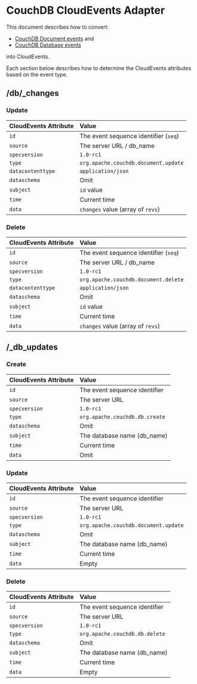 # CouchDB CloudEvents Adapter

This document describes how to convert:
- [CouchDB Document events](http://docs.couchdb.org/en/stable/api/database/changes.html) and
- [CouchDB Database events](http://docs.couchdb.org/en/stable/api/server/common.html#db-updates)

into CloudEvents.

Each section below describes how to determine the CloudEvents attributes
based on the event type.

## /db/_changes

### Update

| CloudEvents Attribute | Value                                    |
| :-------------------- | :--------------------------------------- |
| `id`                  | The event sequence identifier (`seq`) |
| `source`              | The server URL / db_name             |
| `specversion`         | `1.0-rc1`                                |
| `type`                | `org.apache.couchdb.document.update`     |
| `datacontenttype`     | `application/json`                       |
| `dataschema`          | Omit                                     |
| `subject`             | `id` value                           |
| `time`                | Current time                             |
| `data`                | `changes` value (array of `revs`)           |

### Delete

| CloudEvents Attribute | Value                                    |
| :-------------------- | :--------------------------------------- |
| `id`                  | The event sequence identifier (`seq`) |
| `source`              | The server URL / db_name             |
| `specversion`         | `1.0-rc1`                                |
| `type`                | `org.apache.couchdb.document.delete`     |
| `datacontenttype`     | `application/json`                       |
| `dataschema`          | Omit                                     |
| `subject`             | `id` value                               |
| `time`                | Current time                             |
| `data`                | `changes` value (array of `revs`)        |

## /_db_updates

### Create

| CloudEvents Attribute | Value                                    |
| :-------------------- | :--------------------------------------- |
| `id`                  | The event sequence identifier|
| `source`              | The server URL    |
| `specversion`         | `1.0-rc1`                                |
| `type`                | `org.apache.couchdb.db.create`           |
| `dataschema`          | Omit                                     |
| `subject`             | The database name (db_name)              |
| `time`                | Current time                             |
| `data`                | Omit                      |

### Update

| CloudEvents Attribute | Value                                    |
| :-------------------- | :--------------------------------------- |
| `id`                  | The event sequence identifier |
| `source`              | The server URL    |
| `specversion`         | `1.0-rc1`                                |
| `type`                | `org.apache.couchdb.document.update`           |
| `dataschema`          | Omit                                     |
| `subject`             | The database name (db_name)              |
| `time`                | Current time                             |
| `data`                | Empty                      |

### Delete

| CloudEvents Attribute | Value                                    |
| :-------------------- | :--------------------------------------- |
| `id`                  | The event sequence identifier |
| `source`              | The server URL    |
| `specversion`         | `1.0-rc1`                                |
| `type`                | `org.apache.couchdb.db.delete`           |
| `dataschema`          | Omit                                     |
| `subject`             | The database name (db_name)              |
| `time`                | Current time                             |
| `data`                | Empty                      |

